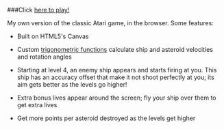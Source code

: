 ###Click <a href="http://rawgit.com/mtdoss/blasteroids/master/index.html">here to play!</a>

My own version of the classic Atari game, in the browser. Some features:

* Built on HTML5's Canvas

* Custom <a href="https://github.com/mtdoss/Blasteroids/blob/master/lib/utils.js#L14">trigonometric functions</a> calculate ship and asteroid velocities and rotation angles

* Starting at level 4, an enemy ship appears and starts firing at you. This ship
has an accuracy offset that make it not shoot perfectly at you; its aim gets 
better as the levels go higher!

* Extra bonus lives appear around the screen; fly your ship over them to get 
extra lives

* Get more points per asteroid destroyed as the levels get higher
